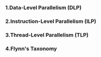 ### 1.Data-Level Parallelism (DLP)

### 2.Instruction-Level Parallelism (ILP)

### 3.Thread-Level Parallelism (TLP)

### 4.Flynn's Taxonomy
